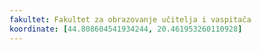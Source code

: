 ```yaml
---
fakultet: Fakultet za obrazovanje učitelja i vaspitača
koordinate: [44.808604541934244, 20.461953260110928]
---
```

